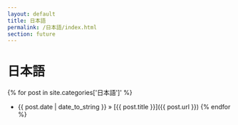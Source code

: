 ```yaml
---
layout: default
title: 日本語
permalink: /日本語/index.html
section: future
---
```

# 日本語
{% for post in site.categories['日本語']' %}
 * {{ post.date | date_to_string }} &raquo; [{{ post.title }}]({{ post.url }})
{% endfor %}
